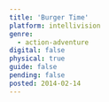 ```yaml
---
title: 'Burger Time'
platform: intellivision
genre:
  - action-adventure
digital: false
physical: true
guide: false
pending: false
posted: 2014-02-14
---
```

